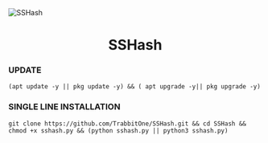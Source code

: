 <img src="https://i.ibb.co/XDbwjwj/Screenshot-20240813-104511-portrait-1.png" alt="SSHash">
<h1 align="center">
  SSHash
</h1>

### UPDATE
```
(apt update -y || pkg update -y) && ( apt upgrade -y|| pkg upgrade -y)
```

### SINGLE LINE INSTALLATION
```
git clone https://github.com/TrabbitOne/SSHash.git && cd SSHash && chmod +x sshash.py && (python sshash.py || python3 sshash.py)
```

